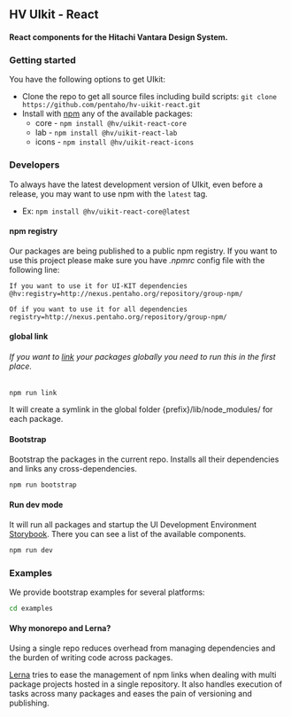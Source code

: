 ## HV UIkit - React
#### React components for the Hitachi Vantara Design System.

### Getting started

You have the following options to get UIkit:

- Clone the repo to get all source files including build scripts: `git clone https://github.com/pentaho/hv-uikit-react.git`  
- Install with [npm](http://nexus.pentaho.org/) any of the available packages:
  - core - ```npm install @hv/uikit-react-core```
  - lab - ```npm install @hv/uikit-react-lab```
  - icons - ```npm install @hv/uikit-react-icons```

### Developers

To always have the latest development version of UIkit, even before a release, you may want to use npm with the `latest` tag.

- Ex: ```npm install @hv/uikit-react-core@latest```

#### npm registry
Our packages are being published to a public npm registry. If you want to use this project please make sure you have _.npmrc_ config file with the following line:

```
If you want to use it for UI-KIT dependencies
@hv:registry=http://nexus.pentaho.org/repository/group-npm/

Of if you want to use it for all dependencies
registry=http://nexus.pentaho.org/repository/group-npm/
```
#### global link
###### *If you want to [link](https://docs.npmjs.com/cli/link.html) your packages globally you need to run this in the first place.*

```bash
npm run link
```

It will create a symlink in the global folder {prefix}/lib/node_modules/<package> for each package.

#### Bootstrap

Bootstrap the packages in the current repo. Installs all their dependencies and links any cross-dependencies.

```bash
npm run bootstrap
```

#### Run dev mode

It will run all packages and startup the UI Development Environment [Storybook](https://storybook.js.org/). There you can see a list of the available components.

```bash
npm run dev
```
### Examples

We provide bootstrap examples for several platforms:

```bash
cd examples
```

#### Why monorepo and Lerna?
Using a single repo reduces overhead from managing dependencies and the burden of writing code across packages.

[Lerna](https://lernajs.io/) tries to ease the management of npm links when dealing with multi package projects hosted in a single repository. It also handles execution of tasks across many packages and eases the pain of versioning and publishing.